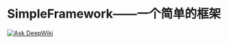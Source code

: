 # SimpleFramework——一个简单的框架
[![Ask DeepWiki](https://deepwiki.com/badge.svg)](https://deepwiki.com/AA8043/SimpleFramework)